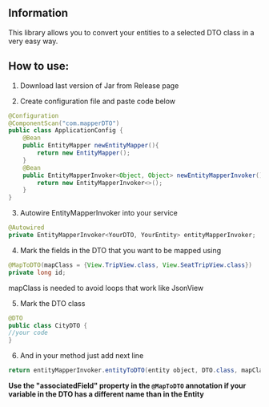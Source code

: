 ## Information
This library allows you to convert your entities to a selected DTO class in a very easy way.

## How to use:
1. Download last version of Jar from Release page

2. Create configuration file and paste code below 
```java
@Configuration
@ComponentScan("com.mapperDTO")
public class ApplicationConfig {
    @Bean
    public EntityMapper newEntityMapper(){
        return new EntityMapper();
    }
    @Bean
    public EntityMapperInvoker<Object, Object> newEntityMapperInvoker(){
        return new EntityMapperInvoker<>();
    }
}
```
3. Autowire EntityMapperInvoker into your service
```java
@Autowired
private EntityMapperInvoker<YourDTO, YourEntity> entityMapperInvoker;
```
4. Mark the fields in the DTO that you want to be mapped using 
```java  
@MapToDTO(mapClass = {View.TripView.class, View.SeatTripView.class})
private long id;
```
mapClass is needed to avoid loops that work like JsonView
 
5. Mark the DTO class 
```java  
@DTO
public class CityDTO {
//your code
}
```

6. And in your method just add next line
```java
return entityMapperInvoker.entityToDTO(entity object, DTO.class, mapClass from the annotation); 
```





**Use the "associatedField" property in the ```@MapToDTO``` annotation if your variable in the DTO has a different name than in the Entity**
 
